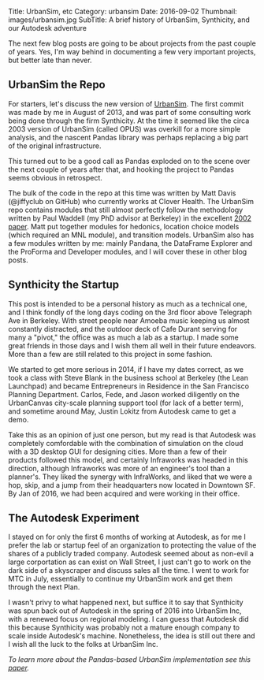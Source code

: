 Title: UrbanSim, etc
Category: urbansim
Date: 2016-09-02
Thumbnail: images/urbansim.jpg
SubTitle: A brief history of UrbanSim, Synthicity, and our Autodesk adventure

The next few blog posts are going to be about projects from the past couple of years.  Yes, I'm way behind in documenting a few very important projects, but better late than never.

## UrbanSim the Repo

For starters, let's discuss the new version of [UrbanSim](http://github.com/udst/urbansim).  The first commit was made by me in August of 2013, and was part of some consulting work being done through the firm Synthicity.  At the time it seemed like the circa 2003 version of UrbanSim (called OPUS) was overkill for a more simple analysis, and the nascent Pandas library was perhaps replacing a big part of the original infrastructure.  

This turned out to be a good call as Pandas exploded on to the scene over the next couple of years after that, and hooking the project to Pandas seems obvious in retrospect.

The bulk of the code in the repo at this time was written by Matt Davis (@jiffyclub on GitHub) who currently works at Clover Health.  The UrbanSim repo contains modules that still almost perfectly follow the methodology written by Paul Waddell (my PhD advisor at Berkeley) in the excellent [2002 paper](http://astro.temple.edu/~jmennis/Courses/GUS_0150/readings/Waddell02.pdf).  Matt put together modules for hedonics, location choice models (which required an MNL module), and transition models.  UrbanSim also has a few modules written by me: mainly Pandana, the DataFrame Explorer and the ProForma and Developer modules, and I will cover these in other blog posts.

## Synthicity the Startup

This post is intended to be a personal history as much as a technical one, and I think fondly of the long days coding on the 3rd floor above Telegraph Ave in Berkeley.  With street people near Amoeba music keeping us almost constantly distracted, and the outdoor deck of Cafe Durant serving for many a "pivot," the office was as much a lab as a startup.  I made some great friends in those days and I wish them all well in their future endeavors.  More than a few are still related to this project in some fashion.

We started to get more serious in 2014, if I have my dates correct, as we took a class with Steve Blank in the business school at Berkeley (the Lean Launchpad) and became Entrepreneurs in Residence in the San Francisco Planning Department.  Carlos, Fede, and Jason worked diligently on the UrbanCanvas city-scale planning support tool (for lack of a better term), and sometime around May, Justin Lokitz from Autodesk came to get a demo.

Take this as an opinion of just one person, but my read is that Autodesk was completely comfordable with the combination of simulation on the cloud with a 3D desktop GUI for designing cities.  More than a few of their products followed this model, and certainly Infraworks was headed in this direction, although Infraworks was more of an engineer's tool than a planner's.  They liked the synergy with InfraWorks, and liked that we were a hop, skip, and a jump from their headquarters now located in Downtown SF.  By Jan of 2016, we had been acquired and were working in their office.

## The Autodesk Experiment

I stayed on for only the first 6 months of working at Autodesk, as for me I prefer the lab or startup feel of an organization to protecting the value of the shares of a publicly traded company.  Autodesk seemed about as non-evil a large corportation as can exist on Wall Street, I just can't go to work on the dark side of a skyscraper and discuss sales all the time.  I went to work for MTC in July, essentially to continue my UrbanSim work and get them through the next Plan.

I wasn't privy to what happened next, but suffice it to say that Synthicity was spun back out of Autodesk in the spring of 2016 into UrbanSim Inc, with a renewed focus on regional modeling. I can guess that Autodesk did this because Synthicity was probably not a mature enough company to scale inside Autodesk's machine.  Nonetheless, the idea is still out there and I wish all the luck to the folks at UrbanSim Inc.

*To learn more about the Pandas-based UrbanSim implementation see this [paper](https://journal2.osgeo.org/index.php/journal/article/download/223/189).*
